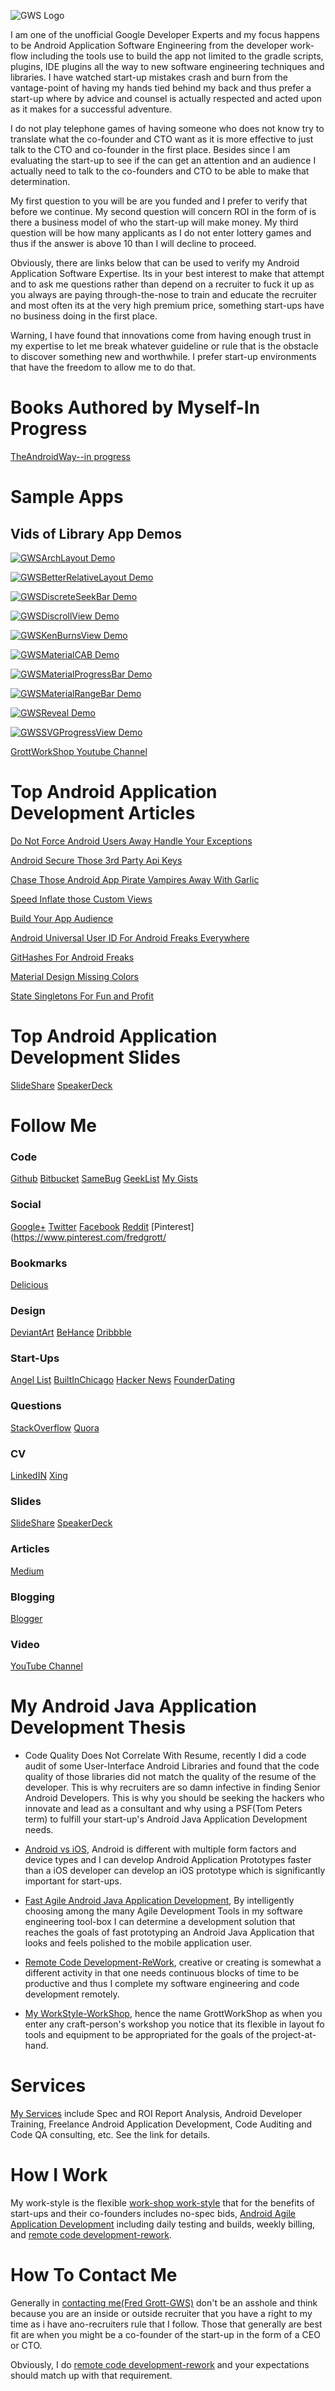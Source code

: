 ![GWS Logo](/readme_images/gws_github.header.png)

I am one of the unofficial Google Developer Experts and my focus happens to be
Android Application Software Engineering from the developer work-flow including the tools use to
build the app not limited to the gradle scripts, plugins, IDE plugins all the way to new
software engineering techniques and libraries. I have watched start-up mistakes crash and burn
from the vantage-point of having my hands tied behind my back and thus prefer a start-up where
by advice and counsel is actually respected and acted upon as it makes for a successful adventure.

I do not play telephone games of having someone who does not know try to translate what the
co-founder and CTO want as it is more effective to just talk to the CTO and co-founder in the
first place. Besides since I am evaluating the start-up to see if the can get an attention and
an audience I actually need to talk to the co-founders and CTO to be able to make that determination.

My first question to you will be are you funded and I prefer to verify that before we continue. My
second question will concern ROI in the form of is there a business model of who the start-up will make money.
My third question will be how many applicants as I do not enter lottery games and thus if the
answer is above 10 than I will decline to proceed.

Obviously, there are links below that can be used to verify my Android Application Software Expertise.
Its in your best interest to make that attempt and to ask me questions rather than depend on a
recruiter to fuck it up as you always are paying through-the-nose to train and educate the recruiter
and most often its at the very high premium price, something start-ups have no business doing in the
first place.

Warning, I have found that innovations come from having enough trust in my expertise to let me break
whatever guideline or rule that is the obstacle to discover something new and worthwhile. I prefer
start-up environments that have the freedom to allow me to do that.


# Books Authored by Myself-In Progress

[TheAndroidWay--in progress](https://github.com/shareme/TheAndroidWay)

# Sample Apps



## Vids of Library  App Demos

[![GWSArchLayout Demo](/readme_images/gwsarchlayout_demo.png)](https://www.youtube.com/watch?v=x4Kgd675a4w)

[![GWSBetterRelativeLayout Demo](/readme_images/gwsbetterrelatyivelayout_demo.png)](https://www.youtube.com/watch?v=yiesWElanm0)

[![GWSDiscreteSeekBar Demo](/readme_images/gwsdiscreteseekbar_demo.png)](https://www.youtube.com/watch?v=9t3RpmdNifY)

[![GWSDiscrollView Demo](/readme_images/gwsdiscrollview_demo.png)](https://www.youtube.com/watch?v=vPqHhw_aU1M)

[![GWSKenBurnsView Demo](/readme_images/gwskenburnsview_demo.png)](https://www.youtube.com/watch?v=UYWlPtlLUDo)

[![GWSMaterialCAB Demo](/readme_images/gwsmaterialcab_demo.png)](https://www.youtube.com/watch?v=4tRDEyAz-1c)

[![GWSMaterialProgressBar Demo](/readme_images/gwsmaterialprogressbar_demo.png)](https://www.youtube.com/watch?v=R8v7fj-b2pY)

[![GWSMaterialRangeBar Demo](/readme_images/gwsmaterialrangebar_demo.png)](https://www.youtube.com/watch?v=ak2Rt4ZeRa0)

[![GWSReveal Demo](/readme_images/gwsreveal_demo.png)](https://www.youtube.com/watch?v=xfTO4mi3kEY)

[![GWSSVGProgressView Demo](/readme_images/gwssvgprogressview_demo.png)](https://www.youtube.com/watch?v=At7ShqDxhWI)



[GrottWorkShop Youtube Channel](https://www.youtube.com/channel/UCRQadYlHQ8DKRQ_WwUrfZ_w)

# Top Android Application Development Articles

[Do Not Force Android Users Away Handle Your Exceptions](https://medium.com/@fredgrott/do-not-force-android-users-away-handle-your-exceptions-af01304e58ce#.wrthpb8fd)

[Android Secure Those 3rd Party Api Keys](https://medium.com/@fredgrott/android-secure-those-3rd-party-api-keys-f33cf1a1f465#.z06xfbpfd
)

[Chase Those Android App Pirate Vampires Away With Garlic](https://medium.com/@fredgrott/chase-those-android-app-pirate-vampires-away-with-garlic-b016ed61b5ff#.jf5wwbu6b)

[Speed Inflate those Custom Views](https://medium.com/@fredgrott/speed-inflate-those-custom-views-2a405107f4a2#.nc9hdmu6f)

[Build Your App Audience](https://medium.com/@fredgrott/build-your-app-audience-932a72d8df92#.zfelz05s5)

[Android Universal User ID For Android Freaks Everywhere](https://medium.com/@fredgrott/android-universal-user-id-for-android-freaks-everywhere-98b4467d1580#.28r71gojw)

[GitHashes For Android Freaks](https://medium.com/@fredgrott/githashses-for-android-freaks-76013ff4b5da#.szg3qog5u)

[Material Design Missing Colors](https://medium.com/@fredgrott/material-design-missing-colors-28a9b8d4e80f#.qr0nivjbr)

[State Singletons For Fun and Profit](https://medium.com/@fredgrott/state-singletons-for-fun-and-profit-ad193578c9f2#.ccsvoog3g)




# Top Android Application Development Slides

[SlideShare](http://www.slideshare.net/shareme)
[SpeakerDeck](https://speakerdeck.com/fredgrott)

# Follow Me

### Code

[Github](https://github.com/shareme)
[Bitbucket](https://bitbucket.org/fredgrott)
[SameBug](https://samebug.io/user/259/fredgrott)
[GeekList](https://git.geekli.st/u/fredgrott)
[My Gists](https://gist.github.com/shareme)

### Social

[Google+](https://plus.google.com/u/0/+FredGrott/about)
[Twitter](https://twitter.com/fredgrott)
[Facebook](http://www.facebook.com/fredgrott)
[Reddit](http://www.reddit.com/user/fredgrott)
[Pinterest](https://www.pinterest.com/fredgrott/

### Bookmarks

[Delicious](https://delicious.com/shareme)

### Design

[DeviantArt](http://shareme.deviantart.com)
[BeHance](https://www.behance.net/gwsfredgrott)
[Dribbble](https://dribbble.com/FredGrott)

### Start-Ups

[Angel List](https://angel.co/fred-grott)
[BuiltInChicago](https://www.builtinchicago.org/member/fred-grott)
[Hacker News](https://news.ycombinator.com/user?id=fredgrott)
[FounderDating](http://members.founderdating.com/profile/6572)

### Questions

[StackOverflow](http://stackoverflow/com/users/237740/fred-grott)
[Quora](http://www.quora.com/Fred-Grott)

### CV

[LinkedIN](http://www.linkedin.com/in/shareme/en)
[Xing](http://www.xing.coom/profile/Fred_Grott?sc_o=mxb_p)

### Slides

[SlideShare](http://www.slideshare.net/shareme)
[SpeakerDeck](https://speakerdeck.com/fredgrott)

### Articles

[Medium](https://medium.com/@fredgrott)

### Blogging

[Blogger](http://grottworkshop.blogspot.com)

### Video

[YouTube Channel](https://www.youtube.com/channel/UCRQadYlHQ8DKRQ_WwUrfZ_w)






# My Android Java Application Development Thesis

* Code Quality Does Not Correlate With Resume, recently I did a code audit of some
  User-Interface Android Libraries and found that the code quality of those libraries
  did not match the quality of the resume of the developer. This is why recruiters are so damn
  infective in finding Senior Android Developers. This is why you should be seeking the hackers
  who innovate and lead as a consultant and why using a PSF(Tom Peters term) to fulfill your
  start-up's Android Java Application Development needs.

* [Android vs iOS](./readme_details/android), Android is different with multiple form factors and
  device types and I can develop Android Application Prototypes faster than a iOS developer
  can develop an iOS prototype which is significantly important for start-ups.

* [Fast Agile Android Java Application Development](./readme_details/agile), By intelligently choosing
  among the many Agile Development Tools in my software engineering tool-box I can determine a
  development solution that reaches the goals of fast prototyping an Android Java Application that
  looks and feels polished to the mobile application user.

* [Remote Code Development-ReWork](./readme_details/rework), creative or creating is somewhat
  a different activity in that one needs continuous blocks of time to be productive and thus I complete
  my software engineering and code development remotely.

* [My WorkStyle-WorkShop](./readme_details/workshop), hence the name GrottWorkShop as when you enter any
  craft-person's workshop you notice that its flexible in layout fo tools and equipment to be appropriated
  for the goals of the project-at-hand.


# Services

[My Services](./readme_details/services) include Spec and ROI Report Analysis, Android Developer Training,
Freelance Android Application Development, Code Auditing and Code QA consulting, etc. See the link for details.


# How I Work

My work-style is the flexible [work-shop work-style](./readme_details/workshop) that for the benefits of
start-ups and their co-founders includes no-spec bids, [Android Agile Application Development](./readme_details/agile) including daily testing and builds,
weekly billing, and [remote code development-rework](./readme_details/rework).

# How To Contact Me

Generally in [contacting me(Fred Grott-GWS)](./readme_details/contact) don't be an asshole and think because you are an inside or
outside recruiter that you have a right to my time as i have ano-recruiters rule that I follow.
Those that generally are best fit are when you might be a co-founder of the start-up in the form of a
CEO or CTO.

Obviously, I do [remote code development-rework](./readme_details/rework) and your expectations
should match up with that requirement.







